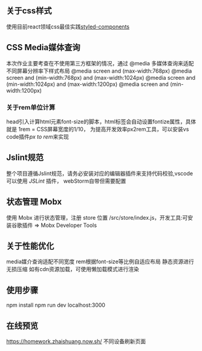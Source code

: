 ## 关于css样式
使用目前react领域css最佳实践[styled-components](https://www.styled-components.com/)

## CSS Media媒体查询
本次作业主要考查在不使用第三方框架的情况，通过 @media 多媒体查询来适配不同屏幕分辨率下样式布局
@media screen and (max-width:768px)
@media screen and (min-width:768px) and (max-width:1024px)
@media screen and (min-width:1024px) and (max-width:1200px)
@media screen and (min-width:1200px)
### 关于rem单位计算
head引入计算html元素font-size的脚本，html标签会自动设置fontize属性，具体就是 1rem = CSS屏幕宽度的1/10，
为提高开发效率px2rem工具，可以安装vs code插件*px to rem*来实现

## Jslint规范
整个项目遵循Jslint规范，请务必安装对应的编辑器插件来支持代码校验,vscode可以使用 *JSLint* 插件， webStorm自带但需要配置

## 状态管理 Mobx
使用 Mobx 进行状态管理，注册 store 位置 /src/store/index.js，开发工具:可安装谷歌插件 => Mobx Developer Tools

## 关于性能优化
media媒介查询适配不同宽度
rem根据font-size等比例自适应布局
静态资源进行无损压缩
如有cdn资源加载，可使用懒加载模式进行渲染

## 使用步骤
npm install
npm run dev
localhost:3000

## 在线预览
https://homework.zhaishuang.now.sh/
不同设备刷新页面

